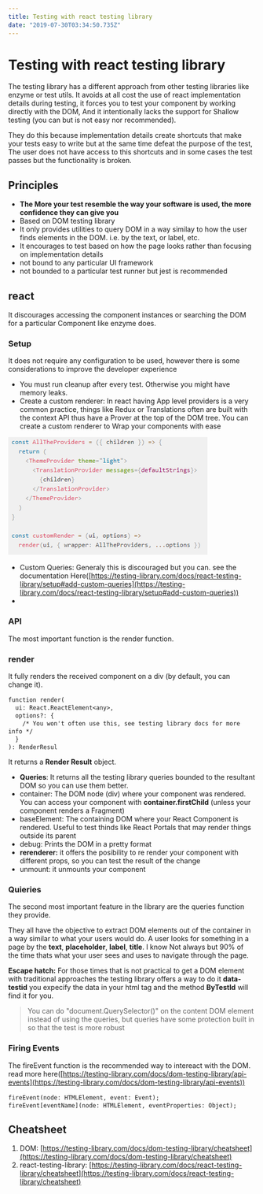 ```yaml
---
title: Testing with react testing library
date: "2019-07-30T03:34:50.735Z"
---
```


# Testing with react testing library

The testing library has a different approach from other testing libraries like enzyme or test utils. It avoids at all cost the use of react implementation details during testing, it forces you to test your component by working directly with the DOM, And it intentionally lacks the support for Shallow testing (you can but is not easy nor recommended).

They do this because implementation details create shortcuts that make your tests easy to write but at the same time defeat the purpose of the test, The user does not have access to this shortcuts and in some cases the test passes but the functionality is broken. 

## Principles

- **The More your test resemble the way your software is used, the more confidence they can give you**
- Based on DOM testing library
- It only provides utilities to query DOM in a way similay to how the user finds elements in the DOM. i.e. by the text, or label, etc.
- It encourages to test based on how the page looks rather than focusing on implementation details
- not bound to any particular UI framework
- not bounded to a particular test runner but jest is recommended

## react

It discourages accessing the component instances or searching the DOM for a particular Component like enzyme does.

### Setup

It does not require any configuration to be used, however there is some considerations to improve the developer experience

- You must run cleanup after every test. Otherwise you might have memory leaks.
- Create a custom renderer: In react having App level providers is a very common practice, things like Redux or Translations often are built with the context API thus have a Prover at the top of the DOM tree. You can create a custom renderer to Wrap your components with ease

![](Untitled-c76aec5c-540e-42e0-bbff-415bd62bcc27.png)

- Custom Queries: Generaly this is discouraged but you can. see the documentation Here([https://testing-library.com/docs/react-testing-library/setup#add-custom-queries](https://testing-library.com/docs/react-testing-library/setup#add-custom-queries))
- 

### API

The most important function is the render function.

### render

It fully renders the received component on a div (by default, you can change it). 

    function render(
      ui: React.ReactElement<any>,
      options?: {
        /* You won't often use this, see testing library docs for more info */
      }
    ): RenderResul

It returns a **Render Result** object. 

- **Queries**: It returns all the testing library queries bounded to the resultant DOM so you can use them better.
- container: The DOM node (div) where your component was rendered. You can access your component with **container.firstChild** (unless your component renders a Fragment)
- baseElement: The containing DOM where your React Component is rendered. Useful to test thinds like React Portals that may render things outside its parent
- debug: Prints the DOM in a pretty format
- **rerenderer:**  it offers the posibility to re render your component with different props, so you can test the result of the change
- unmount: it unmounts your component

### Quieries

The second most important feature in the library are the queries function they provide. 

They all have the objective to extract DOM elements out of the container in a way similar to what your users would do. A user looks for something in a page by the **text**, **placeholder**, **label**, **title**. I know Not always but 90% of the time thats what your user sees and uses to navigate through the page. 

**Escape hatch:** For those times that is not practical to get a DOM element with traditional approaches the testing library offers a way to do it **data-testid** you expecify the data in your html tag and the method **ByTestId** will find it for you.

> You can do "document.QuerySelector()" on the content DOM element instead of using the queries, but queries have some protection built in so that the test is more robust

### Firing Events

The fireEvent function is the recommended way to intereact with the DOM. read more here([https://testing-library.com/docs/dom-testing-library/api-events](https://testing-library.com/docs/dom-testing-library/api-events))

    fireEvent(node: HTMLElement, event: Event);
    fireEvent[eventName](node: HTMLElement, eventProperties: Object);
    

## Cheatsheet

1. DOM: [https://testing-library.com/docs/dom-testing-library/cheatsheet](https://testing-library.com/docs/dom-testing-library/cheatsheet)
2. react-testing-library: [https://testing-library.com/docs/react-testing-library/cheatsheet](https://testing-library.com/docs/react-testing-library/cheatsheet)
